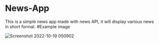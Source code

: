 # News-App
This is a simple news app made with news API, it will display various news in short format.
#Example image

![Screenshot 2022-10-19 050902](https://user-images.githubusercontent.com/68615047/196565689-87f9d0fd-2211-436e-b746-1f30759f1566.png)
